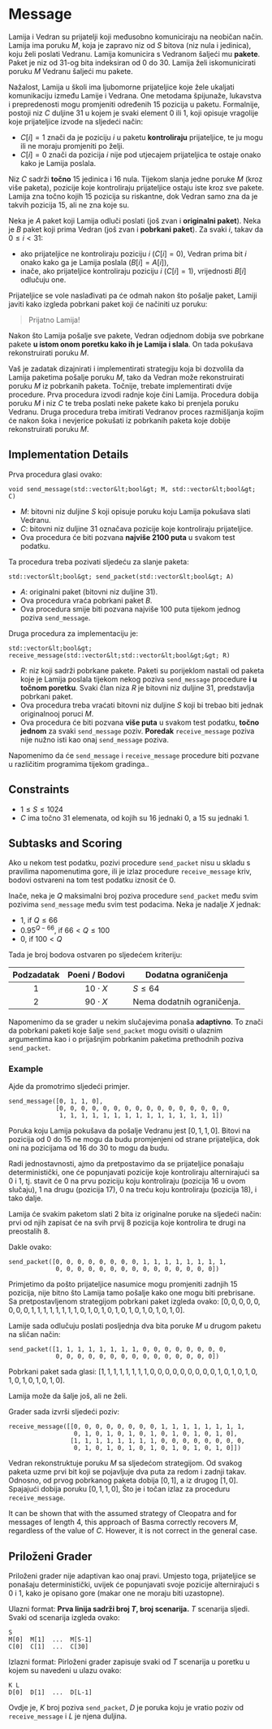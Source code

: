 # Message

Lamija i Vedran su prijatelji koji međusobno komuniciraju na neobičan način.
Lamija ima poruku $M$, koja je zapravo niz od $S$ bitova (niz nula i jedinica),
 koju želi poslati Vedranu.
Lamija komunicira s Vedranom šaljeći mu **pakete**.
Paket je niz od $31$-og bita indeksiran od $0$ do $30$.
Lamija želi iskomunicirati poruku $M$ Vedranu šaljeći mu pakete.

Nažalost, Lamija u školi ima ljubomorne prijateljice koje žele ukaljati komunikaciju između Lamije i Vedrana. One metodama špijunaže, lukavstva i prepredenosti mogu promjeniti određenih 15 pozicija u paketu.
Formalnije, postoji niz $C$ duljine $31$ u kojem je svaki element $0$ ili $1$, koji opisuje vragolije koje prijateljice izvode na sljedeći način:

* $C[i] = 1$
   znači da je poziciju $i$ u paketu **kontroliraju** prijateljice, te ju mogu ili ne moraju promjeniti po želji.
* $C[i] = 0$
   znači da pozicija $i$ nije pod utjecajem prijateljica te ostaje onako kako je Lamija poslala.

Niz $C$ sadrži **točno** $15$ jedinica i $16$ nula.
Tijekom slanja jedne poruke $M$ (kroz više paketa), pozicije koje kontroliraju prijateljice ostaju iste kroz sve pakete.
Lamija zna točno kojih $15$ pozicija su riskantne, dok Vedran samo zna da je takvih pozicija $15$, ali ne zna koje su.

Neka je $A$ paket koji Lamija odluči poslati
 (još zvan i **originalni paket**).
Neka je $B$ paket koji prima Vedran
 (još zvan i **pobrkani paket**).
Za svaki $i$, takav da $0 \leq i < 31$:
* ako prijateljice ne kontroliraju poziciju $i$ ($C[i]=0$),
   Vedran prima bit $i$ onako kako ga je Lamija poslala ($B[i]=A[i]$),
* inače, ako prijateljice kontroliraju poziciju $i$ ($C[i]=1$),
   vrijednosti $B[i]$ odlučuju one.

Prijateljice se vole naslađivati pa će odmah nakon što pošalje paket,
 Lamiji javiti kako izgleda pobrkani paket koji će načiniti uz poruku:
 > Prijatno Lamija!

Nakon što Lamija pošalje sve pakete,
 Vedran odjednom dobija sve pobrkane pakete **u istom onom poretku kako ih je Lamija i slala**. On tada pokušava rekonstruirati poruku $M$.

Vaš je zadatak dizajnirati i implementirati strategiju koja bi
 dozvolila da Lamija paketima pošalje poruku $M$,
 tako da Vedran može rekonstruirati poruku $M$ iz pobrkanih paketa.
Točnije, trebate implementirati dvije procedure.
Prva procedura izvodi radnje koje čini Lamija. Procedura dobija poruku $M$
 i niz $C$ te treba poslati neke pakete kako bi prenjela poruku Vedranu.
Druga procedura treba imitirati Vedranov proces razmišljanja kojim će nakon
 šoka i nevjerice pokušati iz pobrkanih paketa koje dobije rekonstruirati poruku $M$.

## Implementation Details

Prva procedura glasi ovako:

```
void send_message(std::vector&lt;bool&gt; M, std::vector&lt;bool&gt; C)
```

* $M$: bitovni niz duljine $S$ koji opisuje
   poruku koju Lamija pokušava slati Vedranu.
* $C$: bitovni niz duljine $31$
   označava pozicije koje kontroliraju prijateljice.
* Ova procedura će biti pozvana **najviše 2100 puta** u svakom test podatku.

Ta procedura treba pozivati sljedeću za slanje paketa:

```
std::vector&lt;bool&gt; send_packet(std::vector&lt;bool&gt; A)
```

* $A$: originalni paket (bitovni niz duljine $31$).
* Ova procedura vraća pobrkani paket $B$.
* Ova procedura smije biti pozvana najviše $100$ puta
   tijekom jednog poziva `send_message`.

Druga procedura za implementaciju je:

```
std::vector&lt;bool&gt; receive_message(std::vector&lt;std::vector&lt;bool&gt;&gt; R)
```

* $R$: niz koji sadrži pobrkane pakete.
  Paketi su porijeklom nastali od paketa koje je Lamija poslala tijekom nekog poziva `send_message` procedure **i u točnom poretku**.
  Svaki član niza $R$ je bitovni niz duljine $31$, predstavlja pobrkani paket.
* Ova procedura treba vraćati bitovni niz duljine $S$ koji bi trebao biti jednak originalnooj poruci $M$.
* Ova procedura će biti pozvana **više puta** u svakom test podatku,
   **točno jednom** za svaki `send_message` poziv.
  **Poredak** `receive_message` poziva nije nužno isti kao onaj `send_message` poziva.

Napomenimo da će `send_message` i `receive_message` procedure biti pozvane u različitim programima tijekom gradinga..

## Constraints

* $1 \leq S \leq 1024$
* $C$ ima točno $31$ elemenata, od kojih su $16$ jednaki $0$, a $15$ su jednaki 1.

## Subtasks and Scoring

Ako u nekom test podatku,
 pozivi procedure ``send_packet`` nisu u skladu s pravilima napomenutima gore,
 ili je izlaz procedure `receive_message` kriv,
 bodovi ostvareni na tom test podatku iznosit će $0$.

Inače, neka je $Q$ maksimalni broj poziva procedure `send_packet`
 među svim pozivima `send_message` među svim test podacima.
Neka je nadalje $X$ jednak:
- $1$, if $Q \leq 66$
- $0.95 ^ {Q - 66}$, if $66 < Q \leq 100$
- $0$, if $100 < Q$

Tada je broj bodova ostvaren po sljedećem kriteriju:


| Podzadatak | Poeni / Bodovi  | Dodatna ograničenja |
| :-----: | :----: | ---------------------- |
| 1       | $10 \cdot X$ | $S \leq 64$
| 2       | $90 \cdot X$ | Nema dodatnih ograničenja.

Napomenimo da se grader u nekim slučajevima ponaša **adaptivno**.
To znači da pobrkani paketi koje šalje `send_packet` mogu ovisiti o ulaznim argumentima kao i o prijašnjim pobrkanim paketima prethodnih poziva `send_packet`.

### Example

Ajde da promotrimo sljedeći primjer.

```
send_message([0, 1, 1, 0],
             [0, 0, 0, 0, 0, 0, 0, 0, 0, 0, 0, 0, 0, 0, 0, 0, 
              1, 1, 1, 1, 1, 1, 1, 1, 1, 1, 1, 1, 1, 1, 1])
```

Poruka koju Lamija pokušava da pošalje Vedranu jest $[0, 1, 1, 0]$.
Bitovi na pozicija od 0 do 15 ne mogu da budu promjenjeni od strane prijateljica, dok oni na pozicijama od 16 do 30 to mogu da budu.

Radi jednostavnosti,
 ajmo da pretpostavimo da se prijateljice ponašaju deterministički,
 one će popunjavati pozicije koje kontroliraju alternirajući sa $0$ i $1$,
 tj. stavit će
 $0$ na prvu poziciju koju kontroliraju (pozicija $16$ u ovom slučaju),
 $1$ na drugu (pozicija $17$),
 $0$ na treću koju kontroliraju (pozicija $18$),
 i tako dalje.

Lamija će svakim paketom slati 2 bita iz originalne poruke na sljedeći način:
 prvi od njih zapisat će na svih prvij $8$ pozicija koje kontrolira te drugi
 na preostalih $8$.

Dakle ovako:

```
send_packet([0, 0, 0, 0, 0, 0, 0, 0, 1, 1, 1, 1, 1, 1, 1, 1,
             0, 0, 0, 0, 0, 0, 0, 0, 0, 0, 0, 0, 0, 0, 0])
```

Primjetimo da pošto prijateljice nasumice mogu promjeniti zadnjih $15$ pozicija,
 nije bitno što Lamija tamo pošalje kako one mogu biti prebrisane.
Sa pretpostavljenom strategijom pobrkani paket izgleda ovako:
 $[0, 0, 0, 0, 0, 0, 0, 0, 1, 1, 1, 1, 1, 1, 1, 1, 0, 1, 0, 1, 0, 1, 0, 1, 0, 1, 0, 1, 0, 1, 0]$.

Lamije sada odlučuju poslati posljednja dva bita poruke $M$ u drugom paketu na sličan način:

```
send_packet([1, 1, 1, 1, 1, 1, 1, 1, 0, 0, 0, 0, 0, 0, 0, 0,
             0, 0, 0, 0, 0, 0, 0, 0, 0, 0, 0, 0, 0, 0, 0])
```

Pobrkani paket sada glasi:
 $[1, 1, 1, 1, 1, 1, 1, 1, 0, 0, 0, 0, 0, 0, 0, 0, 0, 1, 0, 1, 0, 1, 0, 1, 0, 1, 0, 1, 0, 1, 0]$.

Lamija može da šalje još, ali ne želi.

Grader sada izvrši sljedeći poziv:

```
receive_message([[0, 0, 0, 0, 0, 0, 0, 0, 1, 1, 1, 1, 1, 1, 1, 1,
                  0, 1, 0, 1, 0, 1, 0, 1, 0, 1, 0, 1, 0, 1, 0],
                 [1, 1, 1, 1, 1, 1, 1, 1, 0, 0, 0, 0, 0, 0, 0, 0,
                  0, 1, 0, 1, 0, 1, 0, 1, 0, 1, 0, 1, 0, 1, 0]])
```

Vedran rekonstruktuje poruku $M$ sa sljedećom strategijom.
Od svakog paketa uzme prvi bit koji se pojavljuje dva puta za redom i zadnji takav.
Odnosno, od prvog pobrkanog paketa dobija $[0, 1]$, a iz drugog $[1, 0]$.
Spajajući dobija poruku $[0, 1, 1, 0]$,
Što je i točan izlaz za proceduru `receive_message`.

It can be shown that with the assumed strategy of Cleopatra and for messages of length $4$,
 this approach of Basma correctly recovers $M$, regardless of the value of $C$.
However, it is not correct in the general case.

## Priloženi Grader

Priloženi grader nije adaptivan kao onaj pravi.
Umjesto toga, prijateljice se ponašaju deterministički,
 uvijek će popunjavati svoje pozicije alternirajući s $0$ i $1$,
 kako je opisano gore (makar one ne moraju biti uzastopne).

Ulazni format: **Prva linija sadrži broj $T$,
 broj scenarija.**
$T$ scenarija sljedi.
Svaki od scenarija izgleda ovako:

```
S
M[0]  M[1]  ...  M[S-1]
C[0]  C[1]  ...  C[30]
```

Izlazni format:
Pirloženi grader zapisuje svaki od $T$ scenarija
 u poretku u kojem su navedeni u ulazu ovako:

```
K L
D[0]  D[1]  ...  D[L-1]
```

Ovdje je, $K$ broj poziva `send_packet`,
 $D$ je poruka koju je vratio poziv od `receive_message`
 i $L$ je njena duljina.
